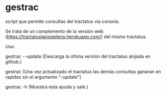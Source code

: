 gestrac
=======

script que permite consultas del tractatus via consola. 

Se trata de un complemento de la versión web (https://tractatuslapipaplena.herokuapp.com/) del mismo tractatus.

Uso:

gestrac --update
      (Descarga la última versión del tractatus alojada en github.)
      
gestrac
      (Una vez actualizado el tractatus las demás consultas ganaran en rapidez sin el argumento "-update")
      

gestrac -h
	  (Muestra esta ayuda y sale.)			
